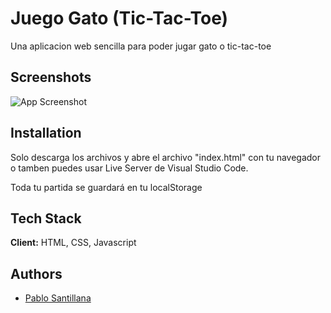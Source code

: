 
# Juego Gato (Tic-Tac-Toe)

Una aplicacion web sencilla para poder jugar gato o tic-tac-toe


## Screenshots

![App Screenshot](https://lh3.googleusercontent.com/drive-viewer/AFDK6gPBfiP3rz53nXALqq-Mk4NFKhdt1Sj6sYRwhZp5szYqnPwmBnD4R6YeQVm4E8ugm32SOEpEO9MB8lWxJNZ1stJOUHHeOA=w1025-h643)


## Installation

Solo descarga los archivos y abre el archivo "index.html" con tu navegador o tamben puedes usar Live Server de Visual Studio Code.

Toda tu partida se guardará en tu localStorage


    
## Tech Stack

**Client:** HTML, CSS, Javascript




## Authors

- [Pablo Santillana](https://github.com/PabloSan1997)

